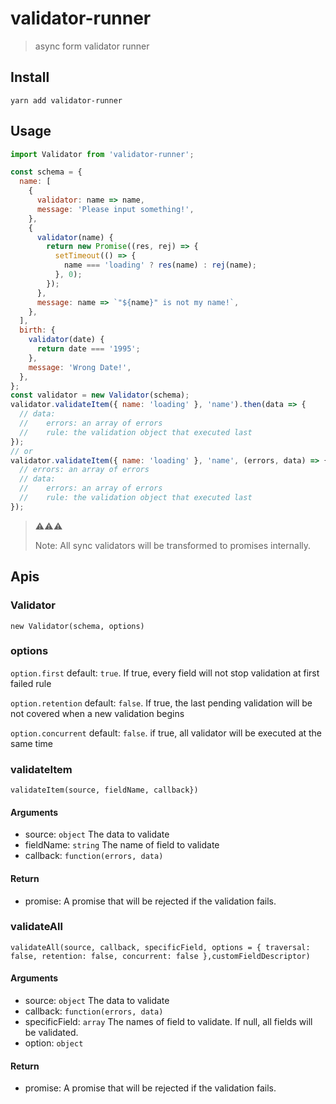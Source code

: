 # validator-runner

> async form validator runner

## Install

`yarn add validator-runner`

## Usage

```js
import Validator from 'validator-runner';

const schema = {
  name: [
    {
      validator: name => name,
      message: 'Please input something!',
    },
    {
      validator(name) {
        return new Promise((res, rej) => {
          setTimeout(() => {
            name === 'loading' ? res(name) : rej(name);
          }, 0);
        });
      },
      message: name => `"${name}" is not my name!`,
    },
  ],
  birth: {
    validator(date) {
      return date === '1995';
    },
    message: 'Wrong Date!',
  },
};
const validator = new Validator(schema);
validator.validateItem({ name: 'loading' }, 'name').then(data => {
  // data:
  //    errors: an array of errors
  //    rule: the validation object that executed last
});
// or
validator.validateItem({ name: 'loading' }, 'name', (errors, data) => {
  // errors: an array of errors
  // data:
  //    errors: an array of errors
  //    rule: the validation object that executed last
});
```

> ⚠️⚠️⚠️
>
> Note: All sync validators will be transformed to promises internally.

## Apis

### Validator

`new Validator(schema, options)`

### options

`option.first` default: `true`. If true, every field will not stop validation at first failed rule

`option.retention` default: `false`. If true, the last pending validation will be not covered when a new validation begins

`option.concurrent` default: `false`. if true, all validator will be executed at the same time

### validateItem

`validateItem(source, fieldName, callback})`

#### Arguments

- source: `object` The data to validate
- fieldName: `string` The name of field to validate
- callback: `function(errors, data)`

#### Return

- promise: A promise that will be rejected if the validation fails.

### validateAll

`validateAll(source, callback, specificField, options = { traversal: false, retention: false, concurrent: false },customFieldDescriptor)`

#### Arguments

- source: `object` The data to validate
- callback: `function(errors, data)`
- specificField: `array` The names of field to validate. If null, all fields will be validated.
- option: `object`

#### Return

- promise: A promise that will be rejected if the validation fails.
